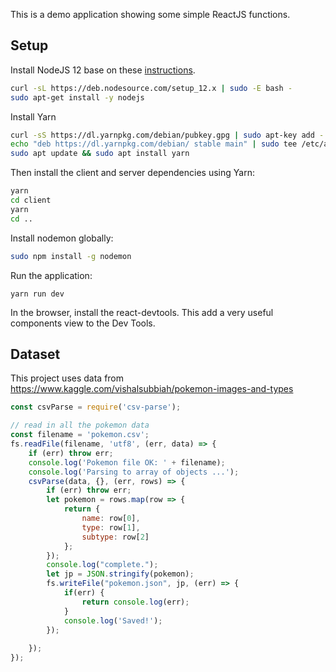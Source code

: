 This is a demo application showing some simple ReactJS functions.

## Setup
Install NodeJS 12 base on these [instructions](https://github.com/nodesource/distributions/blob/master/README.md#deb).
```bash
curl -sL https://deb.nodesource.com/setup_12.x | sudo -E bash -
sudo apt-get install -y nodejs
```
Install Yarn
```bash
curl -sS https://dl.yarnpkg.com/debian/pubkey.gpg | sudo apt-key add -
echo "deb https://dl.yarnpkg.com/debian/ stable main" | sudo tee /etc/apt/sources.list.d/yarn.list
sudo apt update && sudo apt install yarn
```
Then install the client and server dependencies using Yarn:
```bash
yarn
cd client
yarn
cd ..
```
Install nodemon globally:
```bash
sudo npm install -g nodemon
```
Run the application:
```
yarn run dev
```
In the browser, install the react-devtools.  This add a very useful components view to the Dev Tools.

## Dataset
This project uses data from https://www.kaggle.com/vishalsubbiah/pokemon-images-and-types

```javascript
const csvParse = require('csv-parse');

// read in all the pokemon data
const filename = 'pokemon.csv';
fs.readFile(filename, 'utf8', (err, data) => {
    if (err) throw err;
    console.log('Pokemon file OK: ' + filename);
    console.log('Parsing to array of objects ...');
    csvParse(data, {}, (err, rows) => {
        if (err) throw err;
        let pokemon = rows.map(row => {
            return {
                name: row[0],
                type: row[1],
                subtype: row[2]
            };
        });
        console.log("complete.");
        let jp = JSON.stringify(pokemon);
        fs.writeFile("pokemon.json", jp, (err) => {
            if(err) {
                return console.log(err);
            }
            console.log('Saved!');
        });
        
    });
});
```